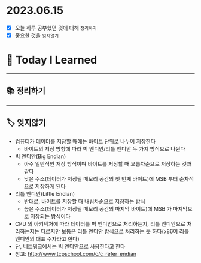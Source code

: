 # 2023.06.15

- [x] 오늘 하루 공부했던 것에 대해 `정리하기`
- [x] 중요한 것을 `잊지않기`

# 🚩 Today I Learned

---

## 📚 정리하기

---

## 🏷 잊지않기

- 컴퓨터가 데이터를 저장할 때에는 바이트 단위로 나누어 저장한다
  - 바이트의 저장 방향에 따라 빅 엔디안/리틀 엔디안 두 가지 방식으로 나뉜다
- 빅 엔디안(Big Endian)
  - 아주 일반적인 저장 방식이며 바이트를 저장할 때 오름차순으로 저장하는 것과 같다
  - 낮은 주소(데이터가 저장될 메모리 공간의 첫 번째 바이트)에 MSB 부터 순차적으로 저장하게 된다
- 리틀 엔디안(Little Endian)
  - 반대로, 바이트를 저장할 때 내림차순으로 저장하는 방식
  - 높은 주소(데이터가 저장될 메모리 공간의 마지막 바이트)에 MSB 가 마지막으로 저장되는 방식이다
- CPU 의 아키텍처에 따라 데이터를 빅 엔디안으로 처리하는지, 리틀 엔디안으로 처리하는지는 다르지만 보통은 리틀 엔디안 방식으로 처리하는 듯 하다(x86이 리틀 엔디안의 대표 주자라고 한다)
- 단, 네트워크에서는 빅 엔디안으로 사용한다고 한다
- 참고: http://www.tcpschool.com/c/c_refer_endian
